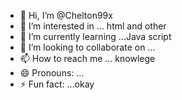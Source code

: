 - 👋 Hi, I’m @Chelton99x
- 👀 I’m interested in ... html and other
- 🌱 I’m currently learning ...Java script
- 💞️ I’m looking to collaborate on ...
- 📫 How to reach me ... knowlege
- 😄 Pronouns: ...
- ⚡ Fun fact: ...okay 

<!---
Chelton99x/Chelton99x is a ✨ special ✨ repository because its `README.md` (this file) appears on your GitHub profile.
You can click the Preview link to take a look at your changes.
--->
